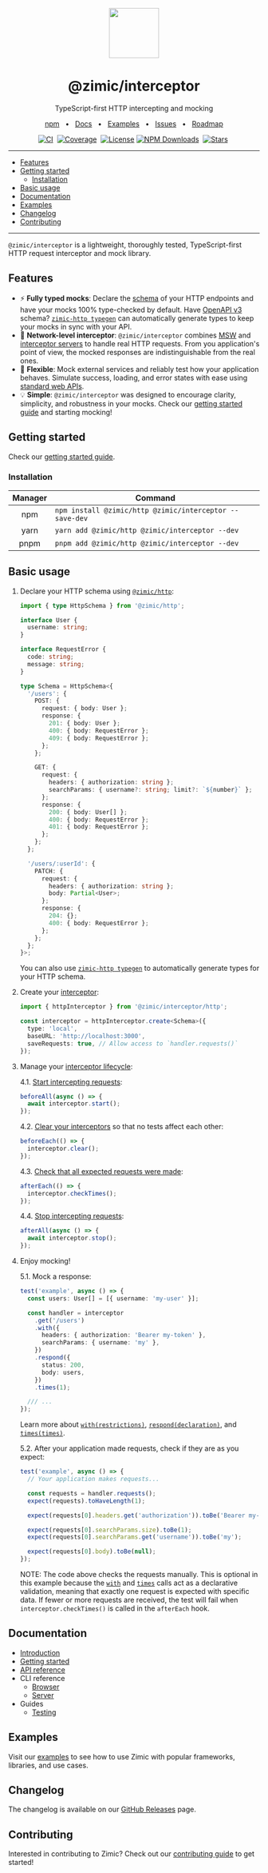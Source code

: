 <p align="center">
  <img src="../../docs/zimic.png" align="center" width="100px" height="100px">
</p>

<h1 align="center">
  @zimic/interceptor
</h1>

<p align="center">
  TypeScript-first HTTP intercepting and mocking
</p>

<p align="center">
  <a href="https://www.npmjs.com/package/@zimic/interceptor">npm</a>
  <span>&nbsp;&nbsp;•&nbsp;&nbsp;</span>
  <a href="https://github.com/zimicjs/zimic/wiki">Docs</a>
  <span>&nbsp;&nbsp;•&nbsp;&nbsp;</span>
  <a href="#examples">Examples</a>
  <span>&nbsp;&nbsp;•&nbsp;&nbsp;</span>
  <a href="https://github.com/zimicjs/zimic/issues">Issues</a>
  <span>&nbsp;&nbsp;•&nbsp;&nbsp;</span>
  <a href="https://github.com/orgs/zimicjs/projects/1/views/5">Roadmap</a>
</p>

<div align="center">

[![CI](https://github.com/zimicjs/zimic/actions/workflows/ci.yaml/badge.svg?branch=canary)](https://github.com/zimicjs/zimic/actions/workflows/ci.yaml)&nbsp;
[![Coverage](https://img.shields.io/badge/Coverage-100%25-31C654?labelColor=353C43)](https://github.com/zimicjs/zimic/actions)&nbsp;
[![License](https://img.shields.io/github/license/zimicjs/zimic?color=0E69BE&label=License&labelColor=353C43)](https://github.com/zimicjs/zimic/blob/canary/LICENSE.md)
[![NPM Downloads](https://img.shields.io/npm/dm/@zimic/interceptor?style=flat&logo=npm&color=0E69BE&label=Downloads&labelColor=353C43)](https://www.npmjs.com/package/@zimic/interceptor)&nbsp;
[![Stars](https://img.shields.io/github/stars/zimicjs/zimic)](https://github.com/zimicjs/zimic)&nbsp;

</div>

---

- [Features](#features)
- [Getting started](#getting-started)
  - [Installation](#installation)
- [Basic usage](#basic-usage)
- [Documentation](#documentation)
- [Examples](#examples)
- [Changelog](#changelog)
- [Contributing](#contributing)

---

`@zimic/interceptor` is a lightweight, thoroughly tested, TypeScript-first HTTP request interceptor and mock library.

## Features

- :zap: **Fully typed mocks**: Declare the [schema](https://github.com/zimicjs/zimic/wiki/api‐zimic‐http‐schemas) of
  your HTTP endpoints and have your mocks 100% type-checked by default. Have
  [OpenAPI v3](https://swagger.io/specification) schema?
  [`zimic-http typegen`](https://github.com/zimicjs/zimic/wiki/cli‐zimic‐typegen) can automatically generate types to
  keep your mocks in sync with your API.
- :link: **Network-level interceptor**: `@zimic/interceptor` combines [MSW](https://github.com/mswjs/msw) and
  [interceptor servers](https://github.com/zimicjs/zimic/wiki/cli‐zimic‐server) to handle real HTTP requests. From you
  application's point of view, the mocked responses are indistinguishable from the real ones.
- :wrench: **Flexible**: Mock external services and reliably test how your application behaves. Simulate success,
  loading, and error states with ease using [standard web APIs](https://developer.mozilla.org/docs/Web/API).
- :bulb: **Simple**: `@zimic/interceptor` was designed to encourage clarity, simplicity, and robustness in your mocks.
  Check our [getting started guide](https://github.com/zimicjs/zimic/wiki/getting‐started‐interceptor) and starting
  mocking!

## Getting started

Check our [getting started guide](https://github.com/zimicjs/zimic/wiki/getting‐started‐interceptor).

### Installation

| Manager | Command                                                 |
| :-----: | ------------------------------------------------------- |
|   npm   | `npm install @zimic/http @zimic/interceptor --save-dev` |
|  yarn   | `yarn add @zimic/http @zimic/interceptor --dev`         |
|  pnpm   | `pnpm add @zimic/http @zimic/interceptor --dev`         |

## Basic usage

1.  Declare your HTTP schema using [`@zimic/http`](https://github.com/zimicjs/zimic/wiki/api‐zimic‐http):

    ```ts
    import { type HttpSchema } from '@zimic/http';

    interface User {
      username: string;
    }

    interface RequestError {
      code: string;
      message: string;
    }

    type Schema = HttpSchema<{
      '/users': {
        POST: {
          request: { body: User };
          response: {
            201: { body: User };
            400: { body: RequestError };
            409: { body: RequestError };
          };
        };

        GET: {
          request: {
            headers: { authorization: string };
            searchParams: { username?: string; limit?: `${number}` };
          };
          response: {
            200: { body: User[] };
            400: { body: RequestError };
            401: { body: RequestError };
          };
        };
      };

      '/users/:userId': {
        PATCH: {
          request: {
            headers: { authorization: string };
            body: Partial<User>;
          };
          response: {
            204: {};
            400: { body: RequestError };
          };
        };
      };
    }>;
    ```

    You can also use [`zimic-http typegen`](https://github.com/zimicjs/zimic/wiki/cli‐zimic‐typegen) to automatically
    generate types for your HTTP schema.

2.  Create your
    [interceptor](https://github.com/zimicjs/zimic/wiki/api‐zimic‐interceptor‐http#httpinterceptorcreateoptions):

    ```ts
    import { httpInterceptor } from '@zimic/interceptor/http';

    const interceptor = httpInterceptor.create<Schema>({
      type: 'local',
      baseURL: 'http://localhost:3000',
      saveRequests: true, // Allow access to `handler.requests()`
    });
    ```

3.  Manage your [interceptor lifecycle](https://github.com/zimicjs/zimic/wiki/guides‐testing‐interceptor):

    4.1.
    [Start intercepting requests](https://github.com/zimicjs/zimic/wiki/api‐zimic‐interceptor‐http#http-interceptorstart):

    ```ts
    beforeAll(async () => {
      await interceptor.start();
    });
    ```

    4.2.
    [Clear your interceptors](https://github.com/zimicjs/zimic/wiki/api‐zimic‐interceptor‐http#http-interceptorclear) so
    that no tests affect each other:

    ```ts
    beforeEach(() => {
      interceptor.clear();
    });
    ```

    4.3.
    [Check that all expected requests were made](https://github.com/zimicjs/zimic/wiki/api‐zimic‐interceptor‐http#http-interceptorchecktimes):

    ```ts
    afterEach(() => {
      interceptor.checkTimes();
    });
    ```

    4.4.
    [Stop intercepting requests](https://github.com/zimicjs/zimic/wiki/api‐zimic‐interceptor‐http#http-interceptorstop):

    ```ts
    afterAll(async () => {
      await interceptor.stop();
    });
    ```

4.  Enjoy mocking!

    5.1. Mock a response:

    ```ts
    test('example', async () => {
      const users: User[] = [{ username: 'my-user' }];

      const handler = interceptor
        .get('/users')
        .with({
          headers: { authorization: 'Bearer my-token' },
          searchParams: { username: 'my' },
        })
        .respond({
          status: 200,
          body: users,
        })
        .times(1);

      /// ...
    });
    ```

    Learn more about
    [`with(restrictions)`](https://github.com/zimicjs/zimic/wiki/api‐zimic‐interceptor‐http#http-handlerwithrestriction),
    [`respond(declaration)`](https://github.com/zimicjs/zimic/wiki/api‐zimic‐interceptor‐http#http-handlerresponddeclaration),
    and [`times(times)`](https://github.com/zimicjs/zimic/wiki/api‐zimic‐interceptor‐http#http-handlertimes).

    5.2. After your application made requests, check if they are as you expect:

    ```ts
    test('example', async () => {
      // Your application makes requests...

      const requests = handler.requests();
      expect(requests).toHaveLength(1);

      expect(requests[0].headers.get('authorization')).toBe('Bearer my-token');

      expect(requests[0].searchParams.size).toBe(1);
      expect(requests[0].searchParams.get('username')).toBe('my');

      expect(requests[0].body).toBe(null);
    });
    ```

    NOTE: The code above checks the requests manually. This is optional in this example because the
    [`with`](https://github.com/zimicjs/zimic/wiki/api‐zimic‐interceptor‐http#http-handlerwithrestriction) and
    [`times`](https://github.com/zimicjs/zimic/wiki/api‐zimic‐interceptor‐http#http-handlertimes) calls act as a
    declarative validation, meaning that exactly one request is expected with specific data. If fewer or more requests
    are received, the test will fail when `interceptor.checkTimes()` is called in the `afterEach` hook.

## Documentation

- [Introduction](https://github.com/zimicjs/zimic/wiki)
- [Getting started](https://github.com/zimicjs/zimic/wiki/getting‐started‐interceptor)
- [API reference](https://github.com/zimicjs/zimic/wiki/api‐zimic‐interceptor‐http)
- CLI reference
  - [Browser](https://github.com/zimicjs/zimic/wiki/cli‐zimic‐interceptor‐browser)
  - [Server](https://github.com/zimicjs/zimic/wiki/cli‐zimic‐interceptor‐server)
- Guides
  - [Testing](https://github.com/zimicjs/zimic/wiki/guides‐testing‐interceptor)

## Examples

Visit our [examples](../../examples/README.md) to see how to use Zimic with popular frameworks, libraries, and use
cases.

## Changelog

The changelog is available on our [GitHub Releases](https://github.com/zimicjs/zimic/releases) page.

## Contributing

Interested in contributing to Zimic? Check out our [contributing guide](../../CONTRIBUTING.md) to get started!
